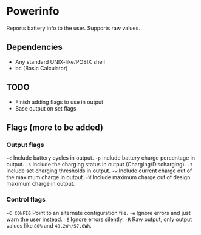 # Powerinfo
Reports battery info to the user.
Supports raw values.

## Dependencies
* Any standard UNIX-like/POSIX shell
* bc (Basic Calculator)

## TODO
* Finish adding flags to use in output
* Base output on set flags

## Flags (more to be added)
### Output flags
`-c`              Include battery cycles in output.
`-p`              Include battery charge percentage in output.
`-s`              Include the charging status in output (Charging/Discharging).
`-t`              Include set charging thresholds in output.
`-w`              Include current charge out of the maximum charge in output.
`-W`              Include maximum charge out of design maximum charge in output.

### Control flags
`-C CONFIG`       Point to an alternate configuration file.
`-e`              Ignore errors and just warn the user instead.
`-E`              Ignore errors silently.
`-R`              Raw output, only output values like `80%` and `48.2Wh/57.0Wh`.
